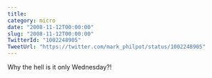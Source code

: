 ```yaml
---
title: 
category: micro
date: "2008-11-12T00:00:00"
slug: "2008-11-12T00:00:00"
TwitterId: "1002248905"
TweetUrl: "https://twitter.com/mark_philpot/status/1002248905"
---
```


Why the hell is it only Wednesday?!
